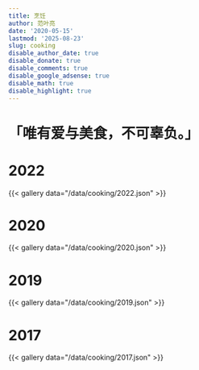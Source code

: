 ```yaml
---
title: 烹饪
author: 范叶亮
date: '2020-05-15'
lastmod: '2025-08-23'
slug: cooking
disable_author_date: true
disable_donate: true
disable_comments: true
disable_google_adsense: true
disable_math: true
disable_highlight: true
---
```


<h1 class="center no-anchor">  「唯有爱与美食，不可辜负。」</h1>

# 2022

{{< gallery data="/data/cooking/2022.json" >}}

# 2020

{{< gallery data="/data/cooking/2020.json" >}}

# 2019

{{< gallery data="/data/cooking/2019.json" >}}

# 2017

{{< gallery data="/data/cooking/2017.json" >}}
